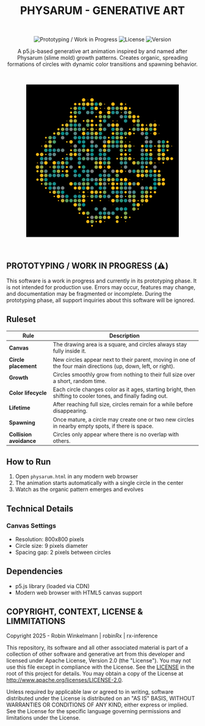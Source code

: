<!-- PURPOSE: main project readme.md. -->

<h1 align="center">PHYSARUM - GENERATIVE ART</h1>

<br>

<p align="center">
  <img src="https://img.shields.io/badge/Prototyping%20/%20Work%20in%20Progress%20-crimson" alt="Prototyping / Work in Progress">
  <img src="https://img.shields.io/badge/License-Apache%202.0-green" alt="License">
  <img src="https://img.shields.io/badge/Version-v1.0.0-blue" alt="Version">
</p>

<p align="center">A p5.js-based generative art animation inspired by and named after Physarum (slime mold) growth patterns. Creates organic, spreading formations of circles with dynamic color transitions and spawning behavior.</p>

<br>

<p align="center">
  <img src="_assets/2025-06-10_physarum_showcase.png" alt="Physarum showcase" width="400" height="400">
</p>

<br>

## PROTOTYPING / WORK IN PROGRESS (⚠️)

This software is a work in progress and currently in its prototyping phase. It is not intended for production use. Errors may occur, features may change, and documentation may be fragmented or incomplete. During the prototyping phase, all support inquiries about this software will be ignored.

## Ruleset

| Rule | Description |
|------|-------------|
| **Canvas** | The drawing area is a square, and circles always stay fully inside it. |
| **Circle placement** | New circles appear next to their parent, moving in one of the four main directions (up, down, left, or right). |
| **Growth** | Circles smoothly grow from nothing to their full size over a short, random time. |
| **Color lifecycle** | Each circle changes color as it ages, starting bright, then shifting to cooler tones, and finally fading out. |
| **Lifetime** | After reaching full size, circles remain for a while before disappearing. |
| **Spawning** | Once mature, a circle may create one or two new circles in nearby empty spots, if there is space. |
| **Collision avoidance** | Circles only appear where there is no overlap with others. |

## How to Run

1. Open `physarum.html` in any modern web browser
2. The animation starts automatically with a single circle in the center
3. Watch as the organic pattern emerges and evolves

## Technical Details

### Canvas Settings
- Resolution: 800x800 pixels
- Circle size: 9 pixels diameter
- Spacing gap: 2 pixels between circles

## Dependencies

- p5.js library (loaded via CDN)
- Modern web browser with HTML5 canvas support

## COPYRIGHT, CONTEXT, LICENSE & LIMMITATIONS

Copyright 2025 - Robin Winkelmann | robinRx | rx-inference

This repository, its software and all other associated material is part of a collection of other software and generative art from this developer and licensed under Apache License, Version 2.0 (the "License").
You may not use this file except in compliance with the License.
See the [LICENSE](https://github.com/robinrx/generative_art/blob/main/LICENSE) in the root of this project for details.
You may obtain a copy of the License at http://www.apache.org/licenses/LICENSE-2.0.

Unless required by applicable law or agreed to in writing, software
distributed under the License is distributed on an "AS IS" BASIS,
WITHOUT WARRANTIES OR CONDITIONS OF ANY KIND, either express or implied.
See the License for the specific language governing permissions and
limitations under the License.